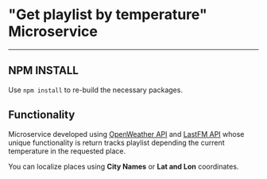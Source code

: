 # "Get playlist by temperature" Microservice
----------
## NPM INSTALL
Use `npm install` to re-build the necessary packages.

## Functionality
Microservice developed using [OpenWeather API](https://openweathermap.org/api) and [LastFM API](https://www.last.fm/api) whose unique functionality is return tracks playlist depending the current temperature in the requested place.

You can localize places using **City Names** or **Lat and Lon** coordinates.


